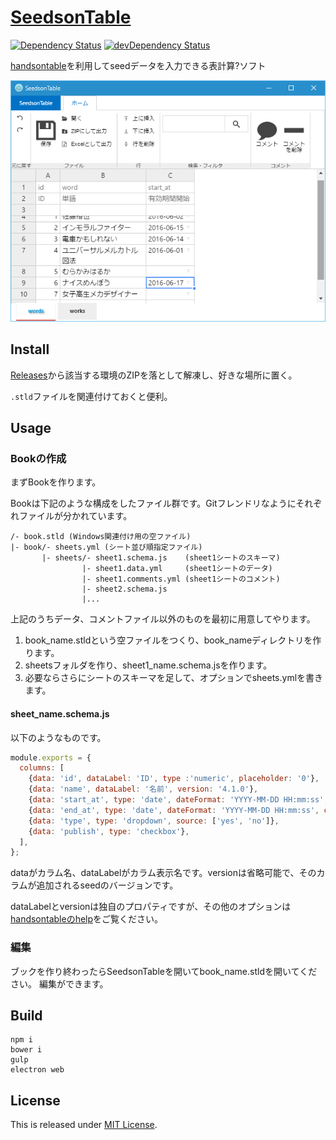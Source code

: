 # [SeedsonTable](https://github.com/seed-ui/SeedsonTable)

[![Dependency Status](https://david-dm.org/seed-ui/seedsontable.js.svg)](https://david-dm.org/seed-ui/seedsontable.js)
[![devDependency Status](https://david-dm.org/seed-ui/seedsontable.js/dev-status.svg)](https://david-dm.org/seed-ui/seedsontable.js#info=devDependencies)

[handsontable](https://github.com/handsontable/handsontable)を利用してseedデータを入力できる表計算?ソフト

![スクリーンショット](SeedsonTable.png)

## Install

[Releases](https://github.com/seed-ui/SeedsonTable/releases)から該当する環境のZIPを落として解凍し、好きな場所に置く。

`.stld`ファイルを関連付けておくと便利。

## Usage

### Bookの作成

まずBookを作ります。

Bookは下記のような構成をしたファイル群です。Gitフレンドリなようにそれぞれファイルが分かれています。

```
/- book.stld (Windows関連付け用の空ファイル)
|- book/- sheets.yml (シート並び順指定ファイル)
       |- sheets/- sheet1.schema.js    (sheet1シートのスキーマ)
                |- sheet1.data.yml     (sheet1シートのデータ)
                |- sheet1.comments.yml (sheet1シートのコメント)
                |- sheet2.schema.js
                |...
```

上記のうちデータ、コメントファイル以外のものを最初に用意してやります。

1. book_name.stldという空ファイルをつくり、book_nameディレクトリを作ります。
2. sheetsフォルダを作り、sheet1_name.schema.jsを作ります。
3. 必要ならさらにシートのスキーマを足して、オプションでsheets.ymlを書きます。

#### sheet_name.schema.js

以下のようなものです。

```javascript
module.exports = {
  columns: [
    {data: 'id', dataLabel: 'ID', type :'numeric', placeholder: '0'},
    {data: 'name', dataLabel: '名前', version: '4.1.0'},
    {data: 'start_at', type: 'date', dateFormat: 'YYYY-MM-DD HH:mm:ss', correctFormat: true},
    {data: 'end_at', type: 'date', dateFormat: 'YYYY-MM-DD HH:mm:ss', correctFormat: true},
    {data: 'type', type: 'dropdown', source: ['yes', 'no']},
    {data: 'publish', type: 'checkbox'},
  ],
};
```

dataがカラム名、dataLabelがカラム表示名です。versionは省略可能で、そのカラムが追加されるseedのバージョンです。

dataLabelとversionは独自のプロパティですが、その他のオプションは[handsontableのhelp](https://docs.handsontable.com/pro/1.4.1/tutorial-cell-types.html)をご覧ください。

### 編集

ブックを作り終わったらSeedsonTableを開いてbook_name.stldを開いてください。
編集ができます。

## Build

```
npm i
bower i
gulp
electron web
```

## License

This is released under [MIT License](http://narazaka.net/license/MIT?2016).
